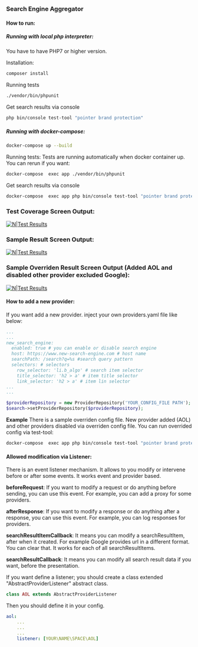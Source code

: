 ### Search Engine Aggregator
#### How to run:
##### Running with local php interpreter:
You have to have PHP7 or higher version.

Installation:
```bash
composer install
```
Running tests
```bash
./vendor/bin/phpunit
```
Get search results via console
```bash
php bin/console test-tool "pointer brand protection"
```

##### Running with docker-compose:
```bash
docker-compose up --build
```

Running tests:
Tests are running automatically when docker container up. You can rerun if you want:
```bash
docker-compose  exec app ./vendor/bin/phpunit
```

Get search results via console
```bash
docker-compose  exec app php bin/console test-tool "pointer brand protection"
```
### Test Coverage Screen Output:
[![N|Test Results](https://raw.githubusercontent.com/mustafaileri/search-aggregator/master/sample_outputs/test-results.png)](https://raw.githubusercontent.com/mustafaileri/search-aggregator/master/sample_outputs/test-results.png)

### Sample Result Screen Output:
[![N|Test Results](https://raw.githubusercontent.com/mustafaileri/search-aggregator/master/sample_outputs/sample-result.png)](https://raw.githubusercontent.com/mustafaileri/search-aggregator/master/sample_outputs/sample-result.png)

### Sample Overriden Result Screen Output (Added AOL and disabled other provider excluded Google):
[![N|Test Results](https://raw.githubusercontent.com/mustafaileri/search-aggregator/master/sample_outputs/sample-extended-result.png)](https://raw.githubusercontent.com/mustafaileri/search-aggregator/master/sample_outputs/sample-extended-result.png)

#### How to add a new provider:
If you want add a new provider. inject your own providers.yaml file like below:

```yaml
...
...
new_search_engine:
  enabled: true # you can enable or disable search engine
  host: https://www.new-search-engine.com # host name
  searchPath: /search?q=%s #search query pattern
  selectors: # selectors
    row_selector: 'li.b_algo' # search item selector
    title_selector: 'h2 > a' # item title selector
    link_selector: 'h2 > a' # item lin selector
...
...
```

```php
$providerRepository = new ProviderRepository('YOUR_CONFIG_FILE PATH');
$search->setProviderRepository($providerRepository);
```
**Example**
There is a sample overriden config file. New provider added (AOL) and other providers disabled via overriden config file. You can run overrided config via test-tool:
```bash
docker-compose  exec app php bin/console test-tool "pointer brand protection" /app/config/providers_extended.yaml
```

#### Allowed modification via Listener:
There is an event listener mechanism. It allows to you modify or intervene before or after some events. It works event and provider based.

**beforeRequest**: 
If you want to modify a request or do anything before sending, you can use this event. For example, you can add a proxy for some providers.

**afterResponse**:
If you want to modify a response or do anything after a response, you can use this event. For example, you can log responses for providers.

**searchResultItemCallback**:
It means you can modify a searchResultItem, after when it created. For example Google provides url in a different format. You can clear that. It works for each of all searchResultItems.

**searchResultCallback**:
It means you can modify all search result data if you want, before the presentation.

If you want define a listener; you should create a class extended "AbstractProviderListener" abstract class. 

```php
class AOL extends AbstractProviderListener
```

Then you should define it in your config.
```yaml
aol:
    ...
    ...
    ...
    listener: [YOUR\NAME\SPACE\AOL]
```
